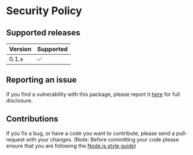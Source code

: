 # Security Policy

## Supported releases

| Version | Supported          |
| ------- | ------------------ |
| 0.1.x   | :white_check_mark: |

## Reporting an issue

If you find a vulnerability with this package, please report it [here](https://github.com/lambda-lambda-lambda/lambda-edge-server/issues) for full disclosure.

## Contributions

If you fix a bug, or have a code you want to contribute, please send a pull-request with your changes. (Note: Before committing your code please ensure that you are following the [Node.js style guide](https://github.com/felixge/node-style-guide))
